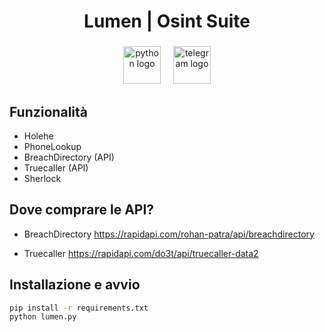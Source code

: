 <h1 align="center">Lumen | Osint Suite</h1>

###

<div align="center">
  <img src="https://img.shields.io/badge/Python-3776AB?logo=python&logoColor=white&style=for-the-badge" height="60" alt="python logo"  />
  <img width="12" />
  <a href="https://t.me/os_lumen" target="_blank">
    <img src="https://img.shields.io/static/v1?message=Telegram&logo=telegram&label=&color=2CA5E0&logoColor=white&labelColor=&style=for-the-badge" height="60" alt="telegram logo"  />
  </a>
</div>

###

## Funzionalità

- Holehe  
- PhoneLookup  
- BreachDirectory (API)  
- Truecaller (API)  
- Sherlock  

###
## Dove comprare le API?

- BreachDirectory 
https://rapidapi.com/rohan-patra/api/breachdirectory

- Truecaller 
https://rapidapi.com/do3t/api/truecaller-data2
### 
## Installazione e avvio

```bash
pip install -r requirements.txt
python lumen.py
